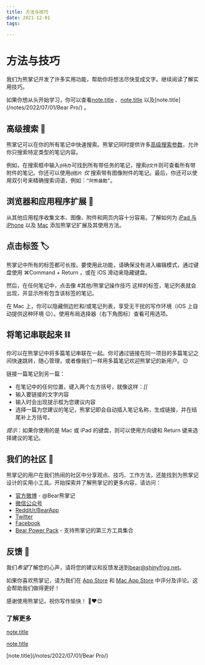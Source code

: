 ```yaml
---
title: 方法与技巧
date: 2021-12-01
tags:
 
---
```


# 方法与技巧
我们为熊掌记开发了许多实用功能，帮助你将想法尽快变成文字。继续阅读了解实用技巧。

如果你想从头开始学习，你可以查看[note.title](/notes/2021/12/01/熊掌记入门/) 
、[note.title](/notes/2021/12/01/管理与发布/) 
以及[note.title](/notes/2022/07/01/Bear Pro/) 
。

## 高级搜索 🔎
熊掌记可以在你的所有笔记中快速搜索。熊掌记同时提供许多[高级搜索参数](http://bear.app/faq/Advanced%20search%20options%20in%20Bear/)，允许你只搜索特定类型的笔记内容。

例如，在搜索框中输入`@待办`可找到所有带任务的笔记，搜索`@文件`则可查看所有带附件的笔记。你还可以使用`@图片`  _仅_ 搜索带有图像附件的笔记。最后，你还可以使用双引号来精确搜索词语，例如：`“阿熊最酷”`。

## 浏览器和应用程序扩展 🧩
从其他应用程序收集文本、图像、附件和网页内容十分容易。了解如何为 [iPad 与 iPhone](http://bear.app/cn/faq/Extensions/iOS%20App%20Extension/) 以及 [Mac](http://bear.app/cn/faq/Extensions/Browser%20extensions/) 添加熊掌记扩展及其使用方法。

## 点击标签 🏷
熊掌记中所有的标签都可长按。要使用此功能，请确保没有进入编辑模式，通过键盘使用 ⌘Command + Return ，或在 iOS 滑动来隐藏键盘。

然后，在任何笔记中，点击像  #其他/熊掌记操作技巧  这样的标签，笔记列表就会出现，并显示所有包含该标签的笔记。

在 Mac 上，你可以隐藏侧边栏和/或笔记列表，享受无干扰的写作环境（iOS 上自动提供这种环境 😉）。使用布局选择器（右下角图标）查看可用选项。

## 将笔记串联起来 ⛓
你可以在熊掌记中将多篇笔记串联在一起。你可通过链接在同一项目的多篇笔记之间快速跳转，随心管理，或者像我们一样用多篇笔记欢迎熊掌记的新用户。😉

链接一篇笔记到另一篇：

* 在笔记中的任何位置，键入两个左方括号，就像这样：*[[*
* 输入要链接的文字内容
* 输入时会出现提示框为您建议内容
* 选择一篇为您建议的笔记，熊掌记即会自动插入笔记名称，生成链接，并在结尾补上方括号。

*提示*：如果你使用的是 Mac 或 iPad 的键盘，则可以使用方向键和 Return 键来选择建议的笔记。

## 我们的社区 👥
熊掌记的用户在我们热闹的社区中分享观点、技巧、工作方法，还能找到为熊掌记设计的实用小工具。开始探索并了解熊掌记的更多内容，请访问：

* [官方微博](www.weibo.com/xiongzhangji) - @Bear熊掌记
* [微信公众号](https://bear.app/cn/#community)
* [Reddit/r/BearApp](https://reddit.com/r/BearApp)
* [Twitter](https://twitter.com/BearNotesApp)
* [Facebook](https://www.facebook.com/BearNotes/)
* [Bear Power Pack](https://github.com/sbusso/Bear-Power-Pack/blob/master/README.md) - 支持熊掌记的第三方工具集合

## 反馈 💬
我们*希望*了解您的心声，请将您的建议和反馈发送到[bear@shinyfrog.net](mailto:bear@shinyfrog.net)。

如果你喜欢熊掌记，请为我们在 [App Store](https://apps.apple.com/cn/app/%E7%86%8A%E6%8E%8C%E8%AE%B0/id1016366447) 和 [Mac App Store](https://apps.apple.com/cn/app/%E7%86%8A%E6%8E%8C%E8%AE%B0/id1091189122?mt=12) 中评分及评论。这会帮助我们做得更好！

感谢使用熊掌记，祝你写作愉快！
🐻❤️😊

### 了解更多
[note.title](/notes/2021/12/01/熊掌记入门/) 

[note.title](/notes/2021/12/01/管理与发布/) 

[note.title](/notes/2022/07/01/Bear Pro/) 



